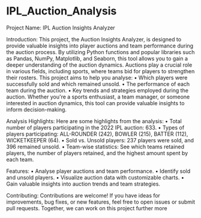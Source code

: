 # IPL_Auction_Analysis
Project Name: IPL Auction Insights Analyzer

Introduction:
This project, the Auction Insights Analyzer, is designed to provide valuable insights into player auctions and team performance during the auction process. By utilizing Python functions and popular libraries such as Pandas, NumPy, Matplotlib, and Seaborn, this tool allows you to gain a deeper understanding of the auction dynamics.
Auctions play a crucial role in various fields, including sports, where teams bid for players to strengthen their rosters. This project aims to help you analyse:
•	Which players were successfully sold and which remained unsold.
•	The performance of each team during the auction.
•	Key trends and strategies employed during the auction.
Whether you're a sports enthusiast, a team manager, or someone interested in auction dynamics, this tool can provide valuable insights to inform decision-making.

Analysis Highlights:
Here are some highlights from the analysis:
•	Total number of players participating in the 2022 IPL auction: 633.
•	Types of players participating: ALL-ROUNDER (242), BOWLER (215), BATTER (112), WICKETKEEPER (64).
•	Sold vs. Unsold players: 237 players were sold, and 396 remained unsold.
•	Team-wise statistics: See which teams retained players, the number of players retained, and the highest amount spent by each team.

Features:
•	Analyse player auctions and team performance.
•	Identify sold and unsold players.
•	Visualize auction data with customizable charts.
•	Gain valuable insights into auction trends and team strategies.

Contributing:
Contributions are welcome! If you have ideas for improvements, bug fixes, or new features, feel free to open issues or submit pull requests. Together, we can work on this project further more
